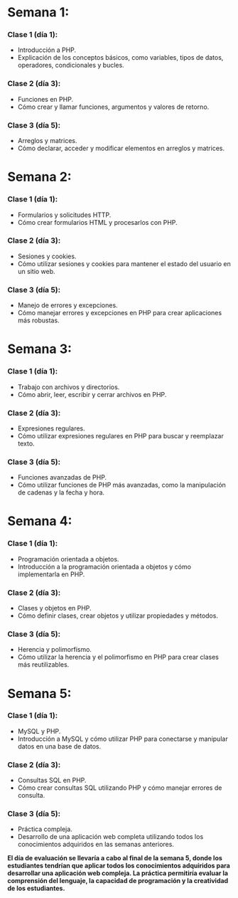 # Semana 1:

### **Clase 1 (día 1):** 
* Introducción a PHP.
* Explicación de los conceptos básicos, como variables, tipos de datos, operadores, condicionales y bucles.

### **Clase 2 (día 3):**
* Funciones en PHP. 
* Cómo crear y llamar funciones, argumentos y valores de retorno.

### **Clase 3 (día 5):**
* Arreglos y matrices. 
* Cómo declarar, acceder y modificar elementos en arreglos y matrices.

# Semana 2:

### **Clase 1 (día 1):**
* Formularios y solicitudes HTTP. 
* Cómo crear formularios HTML y procesarlos con PHP.

### **Clase 2 (día 3):**
* Sesiones y cookies. 
* Cómo utilizar sesiones y cookies para mantener el estado del usuario en un sitio web.

### **Clase 3 (día 5):**
* Manejo de errores y excepciones. 
* Cómo manejar errores y excepciones en PHP para crear aplicaciones más robustas.

# Semana 3:

### **Clase 1 (día 1):**
* Trabajo con archivos y directorios. 
* Cómo abrir, leer, escribir y cerrar archivos en PHP.

### **Clase 2 (día 3):**
* Expresiones regulares. 
* Cómo utilizar expresiones regulares en PHP para buscar y reemplazar texto.

### **Clase 3 (día 5):**
* Funciones avanzadas de PHP. 
* Cómo utilizar funciones de PHP más avanzadas, como la manipulación de cadenas y la fecha y hora.

# Semana 4:

### **Clase 1 (día 1):**
* Programación orientada a objetos. 
* Introducción a la programación orientada a objetos y cómo implementarla en PHP.

### **Clase 2 (día 3):**
* Clases y objetos en PHP. 
* Cómo definir clases, crear objetos y utilizar propiedades y métodos.

### **Clase 3 (día 5):**
* Herencia y polimorfismo. 
* Cómo utilizar la herencia y el polimorfismo en PHP para crear clases más reutilizables.

# Semana 5:

### **Clase 1 (día 1):**
* MySQL y PHP. 
* Introducción a MySQL y cómo utilizar PHP para conectarse y manipular datos en una base de datos.

### **Clase 2 (día 3):**
* Consultas SQL en PHP. 
* Cómo crear consultas SQL utilizando PHP y cómo manejar errores de consulta.

### **Clase 3 (día 5):**
* Práctica compleja. 
* Desarrollo de una aplicación web completa utilizando todos los conocimientos adquiridos en las semanas anteriores.

**El día de evaluación se llevaría a cabo al final de la semana 5, donde los estudiantes tendrían que aplicar todos los conocimientos adquiridos para desarrollar una aplicación web compleja. La práctica permitiría evaluar la comprensión del lenguaje, la capacidad de programación y la creatividad de los estudiantes.**